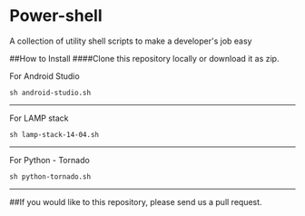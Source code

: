 # Power-shell
A collection of utility shell scripts to make a developer's job easy

##How to Install
####Clone this repository locally or download it as zip.

For Android Studio
```
sh android-studio.sh
```
___
For LAMP stack
```
sh lamp-stack-14-04.sh
```
___
For Python - Tornado 
```
sh python-tornado.sh
```
___
##If you would like to this repository, please send us a pull request. 
